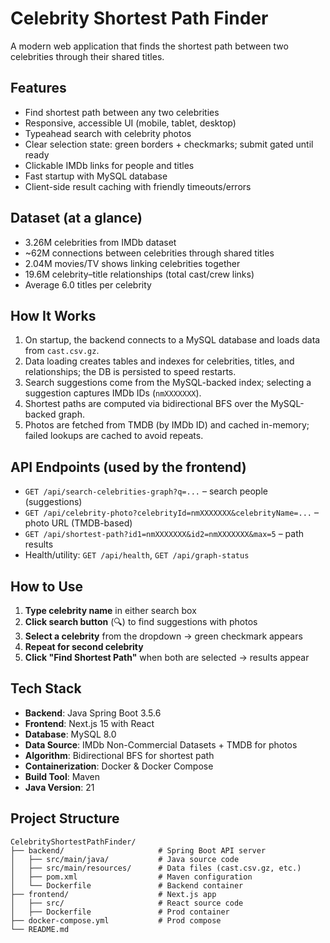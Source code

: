 # Celebrity Shortest Path Finder

A modern web application that finds the shortest path between two celebrities through their shared titles.

## Features

- Find shortest path between any two celebrities
- Responsive, accessible UI (mobile, tablet, desktop)
- Typeahead search with celebrity photos
- Clear selection state: green borders + checkmarks; submit gated until ready
- Clickable IMDb links for people and titles
- Fast startup with MySQL database
- Client-side result caching with friendly timeouts/errors

## Dataset (at a glance)

- 3.26M celebrities from IMDb dataset
- ~62M connections between celebrities through shared titles
- 2.04M movies/TV shows linking celebrities together
- 19.6M celebrity–title relationships (total cast/crew links)
- Average 6.0 titles per celebrity

## How It Works

1. On startup, the backend connects to a MySQL database and loads data from `cast.csv.gz`.
2. Data loading creates tables and indexes for celebrities, titles, and relationships; the DB is persisted to speed restarts.
3. Search suggestions come from the MySQL-backed index; selecting a suggestion captures IMDb IDs (`nmXXXXXXX`).
4. Shortest paths are computed via bidirectional BFS over the MySQL-backed graph.
5. Photos are fetched from TMDB (by IMDb ID) and cached in-memory; failed lookups are cached to avoid repeats.

## API Endpoints (used by the frontend)

- `GET /api/search-celebrities-graph?q=...` – search people (suggestions)
- `GET /api/celebrity-photo?celebrityId=nmXXXXXXX&celebrityName=...` – photo URL (TMDB-based)
- `GET /api/shortest-path?id1=nmXXXXXXX&id2=nmXXXXXXX&max=5` – path results
- Health/utility: `GET /api/health`, `GET /api/graph-status`

## How to Use

1. **Type celebrity name** in either search box
2. **Click search button** (🔍) to find suggestions with photos
3. **Select a celebrity** from the dropdown → green checkmark appears
4. **Repeat for second celebrity**
5. **Click "Find Shortest Path"** when both are selected → results appear

## Tech Stack

- **Backend**: Java Spring Boot 3.5.6
- **Frontend**: Next.js 15 with React
- **Database**: MySQL 8.0
- **Data Source**: IMDb Non-Commercial Datasets + TMDB for photos
- **Algorithm**: Bidirectional BFS for shortest path
- **Containerization**: Docker & Docker Compose
- **Build Tool**: Maven
- **Java Version**: 21

## Project Structure

```
CelebrityShortestPathFinder/
├── backend/                     # Spring Boot API server
│   ├── src/main/java/           # Java source code
│   ├── src/main/resources/      # Data files (cast.csv.gz, etc.)
│   ├── pom.xml                  # Maven configuration
│   └── Dockerfile               # Backend container
├── frontend/                    # Next.js app
│   ├── src/                     # React source code
│   ├── Dockerfile               # Prod container
├── docker-compose.yml           # Prod compose
└── README.md
```